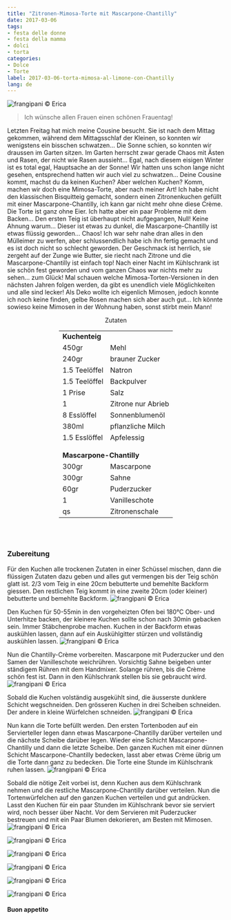 ```yaml
---
title: "Zitronen-Mimosa-Torte mit Mascarpone-Chantilly"
date: 2017-03-06
tags:
- festa delle donne
- festa della mamma
- dolci
- torta
categories:
- Dolce
- Torte
label: 2017-03-06-torta-mimosa-al-limone-con-Chantilly
lang: de
---
```

![](../2017-03-06-torta-mimosa-al-limone-con-chantilly-al-mascarpone/header.jpg "frangipani © Erica")

> Ich wünsche allen Frauen einen schönen Frauentag!

Letzten Freitag hat mich meine Cousine besucht. Sie ist nach dem Mittag gekommen, während dem Mittagsschlaf der Kleinen, so konnten wir wenigstens ein bisschen schwatzen... Die Sonne schien, so konnten wir draussen im Garten sitzen. Im Garten herrscht zwar gerade Chaos mit Ästen und Rasen, der nicht wie Rasen aussieht... Egal, nach diesem eisigen Winter ist es total egal, Hauptsache an der Sonne! Wir hatten uns schon lange nicht gesehen, entsprechend hatten wir auch viel zu schwatzen... Deine Cousine kommt, machst du da keinen Kuchen? Aber welchen Kuchen? Komm, machen wir doch eine Mimosa-Torte, aber nach meiner Art! Ich habe nicht den klassischen Bisquitteig gemacht, sondern einen Zitronenkuchen gefüllt mit einer Mascarpone-Chantilly, ich kann gar nicht mehr ohne diese Crème. Die Torte ist ganz ohne Eier. Ich hatte aber ein paar Probleme mit dem Backen... Den ersten Teig ist überhaupt nicht aufgegangen, Null! Keine Ahnung warum... Dieser ist etwas zu dunkel, die Mascarpone-Chantilly ist etwas flüssig geworden... Chaos! Ich war sehr nahe dran alles in den Mülleimer zu werfen, aber schlussendlich habe ich ihn fertig gemacht und es ist doch nicht so schlecht geworden. Der Geschmack ist herrlich, sie zergeht auf der Zunge wie Butter, sie riecht nach Zitrone und die Mascarpone-Chantilly ist einfach top! Nach einer Nacht im Kühlschrank ist sie schön fest geworden und vom ganzen Chaos war nichts mehr zu sehen... zum Glück! Mal schauen welche Mimosa-Torten-Versionen in den nächsten Jahren folgen werden, da gibt es unendlich viele Möglichkeiten und alle sind lecker! Als Deko wollte ich eigenlich Mimosen, jedoch konnte ich noch keine finden, gelbe Rosen machen sich aber auch gut... Ich könnte sowieso keine Mimosen in der Wohnung haben, sonst stirbt mein Mann!

<div id="wrapper" style="text-align: center">
  <div id="yourdiv" style="display: inline-block;">
    <div class="ingredients">
      <div class="ingredients-title">Zutaten</div>
      <table>
        <tbody>
            <td colspan="2"><b>Kuchenteig</b></td>
          </tr>
          <tr>
            <td>450gr</td>
            <td>Mehl</td>
          </tr>
          <tr>
            <td>240gr</td>
            <td>brauner Zucker</td>
          </tr>
          <tr>
            <td>1.5 Teelöffel</td>
            <td>Natron</td>
          </tr>
          <tr>
            <td>1.5 Teelöffel</td>
            <td>Backpulver</td>
          </tr>
          <tr>
            <td>1 Prise</td>
            <td>Salz</td>
          </tr>
          <tr>
            <td>1</td>
            <td>Zitrone nur Abrieb</td>
          </tr>
          <tr>
            <td>8 Esslöffel</td>
            <td>Sonnenblumenöl</td>
          </tr>
          <tr>
            <td>380ml</td>
            <td>pflanzliche Milch</td>
          </tr>
          <tr>
            <td>1.5 Esslöffel</td>
            <td>Apfelessig</td>
          </tr>
          <tr style="height: 15px;"></tr>
          <tr>          
            <td colspan="2"><b>Mascarpone-Chantilly</b></td>
          </tr>
          <tr>
            <td>300gr</td>
            <td>Mascarpone</td>
          </tr>
          <tr>
            <td>300gr</td>
            <td>Sahne</td>
          </tr>
          <tr>
            <td>60gr</td>
            <td>Puderzucker</td>
          </tr>
          <tr>
            <td>1</td>
            <td>Vanilleschote</td>
          </tr>
          <tr>
            <td>qs</td>
            <td>Zitronenschale</td>
          </tr>
        </tbody>
      </table>
      <br></br>
    </div>
  </div>
</div>


<h3>
  <font color="grey">
    <i class="fa fa-cogs"></i>
  </font> Zubereitung
</h3>

Für den Kuchen alle trockenen Zutaten in einer Schüssel mischen, dann die flüssigen Zutaten dazu geben und alles gut vermengen bis der Teig schön glatt ist. 2/3 vom Teig in eine 20cm bebutterte und bemehlte Backform giessen. Den restlichen Teig kommt in eine zweite 20cm (oder kleiner) bebutterte und bemehlte Backform.
![](../2017-03-06-torta-mimosa-al-limone-con-chantilly-al-mascarpone/teglia.jpg "frangipani © Erica")

Den Kuchen für 50-55min in den vorgeheizten Ofen bei 180°C Ober- und Unterhitze backen, der kleinere Kuchen sollte schon nach 30min gebacken sein. Immer Stäbchenprobe machen. Kuchen in der Backform etwas auskühlen lassen, dann auf ein Auskühlgitter stürzen und vollständig auskühlen lassen.
![](../2017-03-06-torta-mimosa-al-limone-con-chantilly-al-mascarpone/sfornata.jpg "frangipani © Erica")

Nun die Chantilly-Crème vorbereiten. Mascarpone mit Puderzucker und den Samen der Vanilleschote weichrühren. Vorsichtig Sahne beigeben unter ständigem Rühren mit dem Handmixer. Solange rühren, bis die Crème schön fest ist. Dann in den Kühlschrank stellen bis sie gebraucht wird.
![](../2017-03-06-torta-mimosa-al-limone-con-chantilly-al-mascarpone/chantilly.jpg "frangipani © Erica")

Sobald die Kuchen volständig ausgekühlt sind, die äusserste dunklere Schicht wegschneiden. Den grösseren Kuchen in drei Scheiben schneiden. Der andere in  kleine Würfelchen schneiden.
![](../2017-03-06-torta-mimosa-al-limone-con-chantilly-al-mascarpone/dadini.jpg "frangipani © Erica")

Nun kann die Torte befüllt werden. Den ersten Tortenboden auf ein Servierteller legen dann etwas Mascarpone-Chantilly darüber verteilen und die nächste Scheibe darüber legen. Wieder eine Schicht Mascarpone-Chantilly und dann die letzte Scheibe. Den ganzen Kuchen mit einer dünnen Schicht Mascarpone-Chantilly bedecken, lasst aber etwas Crème übrig um die Torte dann ganz zu bedecken. Die Torte eine Stunde im Kühlschrank ruhen lassen.
![](../2017-03-06-torta-mimosa-al-limone-con-chantilly-al-mascarpone/strati.jpg "frangipani © Erica")

Sobald die nötige Zeit vorbei ist, denn Kuchen aus dem Kühlschrank nehmen und die restliche Mascarpone-Chantilly darüber verteilen. Nun die Tortenwürfelchen auf den ganzen Kuchen verteilen und gut andrücken. Lasst den Kuchen für ein paar Stunden im Kühlschrank bevor sie serviert wird, noch besser über Nacht. Vor dem Servieren mit Puderzucker bestreuen und mit ein Paar Blumen dekorieren, am Besten mit Mimosen.
![](../2017-03-06-torta-mimosa-al-limone-con-chantilly-al-mascarpone/risultato1.jpg "frangipani © Erica")

![](../2017-03-06-torta-mimosa-al-limone-con-chantilly-al-mascarpone/risultato2.jpg "frangipani © Erica")

![](../2017-03-06-torta-mimosa-al-limone-con-chantilly-al-mascarpone/risultato3.jpg "frangipani © Erica")

![](../2017-03-06-torta-mimosa-al-limone-con-chantilly-al-mascarpone/risultato4.jpg "frangipani © Erica")

![](../2017-03-06-torta-mimosa-al-limone-con-chantilly-al-mascarpone/risultato5.jpg "frangipani © Erica")

![](../2017-03-06-torta-mimosa-al-limone-con-chantilly-al-mascarpone/risultato6.jpg "frangipani © Erica")

<h4>Buon appetito
  <font color="red">
    <i class="fa fa-smile-o"></i>
  </font>
</h4>
